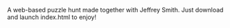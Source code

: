 A web-based puzzle hunt made together with Jeffrey Smith.
Just download and launch index.html to enjoy!
